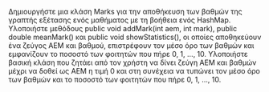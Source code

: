 Δημιουργήστε μια κλάση Marks για την αποθήκευση των βαθμών της γραπτής εξέτασης ενός
μαθήματος με τη βοήθεια ενός HashMap. Υλοποιήστε μεθόδους public void addMark(int aem, int
mark), public double meanMark() και public void showStatistics(), οι οποίες αποθηκεύουν ένα ζεύγος
ΑΕΜ και βαθμού, επιστρέφουν τον μέσο όρο των βαθμών και εμφανίζουν το ποσοστό των φοιτητών
που πήρε 0, 1, …, 10. Υλοποιήστε βασική κλάση που ζητάει από τον χρήστη να δίνει ζεύγη ΑΕΜ και
βαθμών μέχρι να δοθεί ως ΑΕΜ η τιμή 0 και στη συνέχεια να τυπώνει τον μέσο όρο των βαθμών και
το ποσοστό των φοιτητών που πήρε 0, 1, …, 10.
